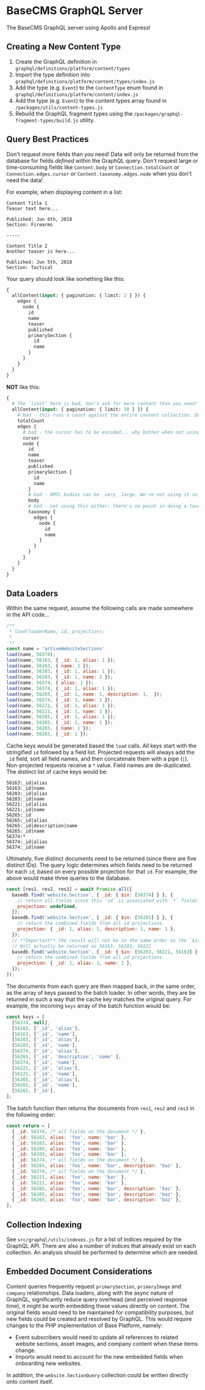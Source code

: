 # BaseCMS GraphQL Server

The BaseCMS GraphQL server using Apollo and Express!

## Creating a New Content Type
1. Create the GraphQL definition in `graphql/definitions/platform/content/types`
2. Import the type definition into `graphql/definitions/platform/content/types/index.js`
3. Add the type (e.g. `Event`) to the `ContentType` enum found in `graphql/definitions/platform/content/index.js`
4. Add the type (e.g. `Event`) to the content types array found in `/packages/utils/content-types.js`
5. Rebuild the GraphQL fragment types using the `/packages/graphql-fragment-types/build.js` utility.

## Query Best Practices
Don't request more fields than you need! Data will only be returned from the database for fields _defined_ within the GraphQL query. Don't request large or time-consuming fields like `Content.body` or `Connection.totalCount` or `Connection.edges.cursor` or `Content.taxonomy.edges.node` when you don't need the data!

For example, when displaying content in a list:
```
Content Title 1
Teaser text here...

Published: Jun 6th, 2018
Section: Firearms

-----

Content Title 2
Another teaser is here...

Published: Jun 5th, 2018
Section: Tactical
```
Your query should look like something like this:
```graphql
{
  allContent(input: { pagination: { limit: 2 } }) {
    edges {
      node {
        id
        name
        teaser
        published
        primarySection {
          id
          name
        }
      }
    }
  }
}
```
**NOT** like this:
```graphql
{
  # The `limit` here is bad, don't ask for more content than you need!
  allContent(input: { pagination: { limit: 10 } }) {
    # bad - this runs a count against the entire content collection. Don't do it unless you need it.
    totalCount
    edges {
      # bad - the cursor has to be encoded... why bother when not using?
      cursor
      node {
        id
        name
        teaser
        published
        primarySection {
          id
          name
        }
        # bad - HMTL bodies can be _very_ large. We're not using it so don't request it. :)
        body
        # bad - not using this either: there's no point in doing a taxonomy query.
        taxonomy {
          edges {
            node {
              id
              name
            }
          }
        }
      }
    }
  }
}
```
## Data Loaders
Within the same request, assume the following calls are made somewhere in the API code...
```js
/**
 * load(loaderName, id, projection);
 *
 */
const name = 'activeWebsiteSections'
load(name, 56374);
load(name, 56163, { _id: 1, alias: 1 });
load(name, 56163, { name: 1 });
load(name, 56203, { _id: 1, alias: 1 });
load(name, 56203, { _id: 1, name: 1 });
load(name, 56374, { alias: 1 });
load(name, 56374, { _id: 1, alias: 1 });
load(name, 56265, { _id: 1, name: 1, description: 1,  });
load(name, 56374, { _id: 1, name: 1 });
load(name, 56221, { _id: 1, alias: 1 });
load(name, 56221, { _id: 1, name: 1 });
load(name, 56265, { _id: 1, alias: 1 });
load(name, 56265, { _id: 1, name: 1 });
load(name, 56265, { name: 1 });
load(name, 56265, { _id: 1 });
```

Cache keys would be generated based the `load` calls. All keys start with the stringified `id` followed by a field list.  Projected requests will always add the `_id` field, sort all field names, and then concatenate them with a pipe (`|`). Non-projected requests receive a `*` value. Field names are de-duplicated. The distinct list of cache keys would be:
```
56163:_id|alias
56163:_id|name
56203:_id|alias
56203:_id|name
56221:_id|alias
56221:_id|name
56265:_id
56265:_id|alias
56265:_id|description|name
56265:_id|name
56374:*
56374:_id|alias
56374:_id|name
```

Ultimately, five distinct documents need to be returned (since there are five distinct IDs). The query logic determines which fields need to be returned for each `id`, based on every possible projection for that `id`. For example, the above would make three queries to the database.
```js
const [res1, res2, res3] = await Promise.all([
  basedb.find('website.Section', { _id: { $in: [56374] } }, {
    // return all fields since this `id` is associated with `*` fields
    projection: undefined,
  });
  basedb.find('website.Section', { _id: { $in: [56265] } }, {
    // return the combined fields from all id projections.
    projection: { _id: 1, alias: 1, description: 1, name: 1 },
  });
  // **Important** the result will not be in the same order as the `$in` array!
  // Will actually be returned as 56163, 56203, 56221
  basedb.find('website.Section', { _id: { $in: [56203, 56221, 56163] } }, {
    // return the combined fields from all id projections.
    projection: { _id: 1, alias: 1, name: 1 },
  });
]);
```

The documents from each query are then mapped back, in the same order, as the array of keys passed to the batch loader. In other words, they are be returned in such a way that the cache key matches the original query. For example, the incoming `keys` array of the batch function would be:
```js
const keys = [
  [56374, null],
  [56163, ['_id', 'alias'],
  [56163, ['_id', 'name'],
  [56203, ['_id', 'alias'],
  [56203, ['_id', 'name'],
  [56374, ['_id', 'alias'],
  [56265, ['_id', 'description', 'name' ],
  [56374, ['_id', 'name'],
  [56221, ['_id', 'alias'],
  [56221, ['_id', 'name'],
  [56265, ['_id', 'alias'],
  [56265, ['_id', 'name'],
  [56265, ['_id'],
];
```
The batch function then returns the documents from `res1`, `res2` and `res3` in the following order:
```js
const return = [
  { _id: 56374, /* all fields on the document */ },
  { _id: 56163, alias: 'foo', name: 'bar' },
  { _id: 56163, alias: 'foo', name: 'bar' },
  { _id: 56203, alias: 'foo', name: 'bar' },
  { _id: 56203, alias: 'foo', name: 'bar' },
  { _id: 56374, /* all fields on the document */ },
  { _id: 56265, alias: 'foo', name: 'bar', description: 'baz' },
  { _id: 56374, /* all fields on the document */ },
  { _id: 56221, alias: 'foo', name: 'bar' },
  { _id: 56221, alias: 'foo', name: 'bar' },
  { _id: 56265, alias: 'foo', name: 'bar', description: 'baz' },
  { _id: 56265, alias: 'foo', name: 'bar', description: 'baz' },
  { _id: 56265, alias: 'foo', name: 'bar', description: 'baz' },
];
```

## Collection Indexing
See `src/graphql/utils/indexes.js` for a list of indices required by the GraphQL API. There are also a number of indices that already exist on each collection. An analysis should be performed to determine which are needed.

## Embedded Document Considerations
Content queries frequently request `primarySection`, `primaryImage` and `company` relationships. Data loaders, along with the async nature of GraphQL, significantly reduce query overhead (and perceived response time), it might be worth embedding these values directly on content. The original fields would need to be maintained for compatibility purposes, but new fields could be created and resolved by GraphQL. This would require changes to the PHP implementation of Base Platform, namely:
- Event subscribers would need to update all references to related website sections, asset images, and company content when these items change.
- Imports would need to account for the new embedded fields when onboarding new websites.

In addition, the `website.SectionQuery` collection could be written directly onto content itself.

<!-- touch for patch -->
